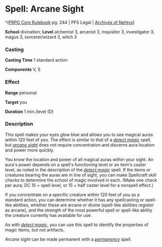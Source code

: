 # Spell: Arcane Sight

^([PRPG Core Rulebook][ss-arcane-sight] pg. 244 | PFS Legal | [Archives of Nehtys][sn-arcane-sight])

**School** divination; **Level** alchemist 3, arcanist 3, inquisitor 3, investigator 3, magus 3, sorcerer/wizard 3, witch 3

### Casting

**Casting Time** 1 standard action  

**Components** V, S

### Effect

**Range** personal  

**Target** you  

**Duration** 1 min./level (D)

### Description

This spell makes your eyes glow blue and allows you to see magical auras within 120 feet of you. The effect is similar to that of a _[detect magic]_ spell, but _[arcane sight]_ does not require concentration and discerns aura location and power more quickly.  

You know the location and power of all magical auras within your sight. An aura's power depends on a spell's functioning level or an item's caster level, as noted in the description of the _[detect magic]_ spell. If the items or creatures bearing the auras are in line of sight, you can make Spellcraft skill checks to determine the school of magic involved in each. (Make one check per aura; DC 15 + spell level, or 15 + half caster level for a nonspell effect.)  

If you concentrate on a specific creature within 120 feet of you as a standard action, you can determine whether it has any spellcasting or spell-like abilities, whether these are arcane or divine (spell-like abilities register as arcane), and the strength of the most powerful spell or spell-like ability the creature currently has available for use.  

As with _[detect magic]_, you can use this spell to identify the properties of magic items, but not artifacts.  

_Arcane sight_ can be made permanent with a _[permanency]_ spell.

[ss-arcane-sight]: http://paizo.com/pathfinderRPG/v57
[sn-arcane-sight]: http://www.archivesofnethys.com/SpellDisplay.aspx?ItemName=Arcane%20Sight
[detect magic]: http://www.archivesofnethys.com/SpellDisplay.aspx?ItemName=detect%20magic
[permanency]: http://www.archivesofnethys.com/SpellDisplay.aspx?ItemName=permanency
[arcane sight]: http://www.archivesofnethys.com/SpellDisplay.aspx?ItemName=arcane%20sight